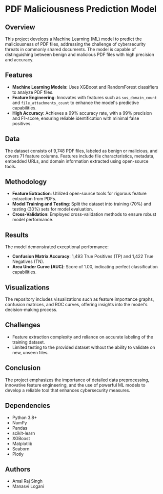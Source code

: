 # PDF Maliciousness Prediction Model

## Overview
This project develops a Machine Learning (ML) model to predict the maliciousness of PDF files, addressing the challenge of cybersecurity threats in commonly shared documents. The model is capable of distinguishing between benign and malicious PDF files with high precision and accuracy.

## Features
- **Machine Learning Models**: Uses XGBoost and RandomForest classifiers to analyze PDF files.
- **Feature Engineering**: Innovates with features such as `sus_domain_count` and `file_attachments_count` to enhance the model's predictive capabilities.
- **High Accuracy**: Achieves a 99% accuracy rate, with a 99% precision and F1-score, ensuring reliable identification with minimal false positives.

## Data
The dataset consists of 9,748 PDF files, labeled as benign or malicious, and covers 71 feature columns. Features include file characteristics, metadata, embedded URLs, and domain information extracted using open-source tools.

## Methodology
- **Feature Extraction**: Utilized open-source tools for rigorous feature extraction from PDFs.
- **Model Training and Testing**: Split the dataset into training (70%) and testing (30%) sets for model evaluation.
- **Cross-Validation**: Employed cross-validation methods to ensure robust model performance.

## Results
The model demonstrated exceptional performance:
- **Confusion Matrix Accuracy**: 1,493 True Positives (TP) and 1,422 True Negatives (TN).
- **Area Under Curve (AUC)**: Score of 1.00, indicating perfect classification capabilities.

## Visualizations
The repository includes visualizations such as feature importance graphs, confusion matrices, and ROC curves, offering insights into the model's decision-making process.

## Challenges
- Feature extraction complexity and reliance on accurate labeling of the training dataset.
- Limited testing to the provided dataset without the ability to validate on new, unseen files.

## Conclusion
The project emphasizes the importance of detailed data preprocessing, innovative feature engineering, and the use of powerful ML models to develop a reliable tool that enhances cybersecurity measures.

## Dependencies
- Python 3.8+
- NumPy
- Pandas
- scikit-learn
- XGBoost
- Matplotlib
- Seaborn
- Plotly

## Authors
- Amal Raj Singh
- Manasvi Logani
